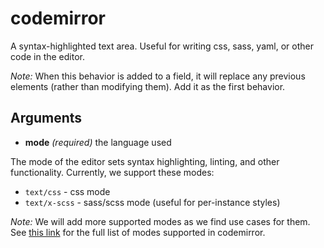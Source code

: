 # codemirror

A syntax-highlighted text area. Useful for writing css, sass, yaml, or other code in the editor.

_Note:_ When this behavior is added to a field, it will replace any previous elements (rather than modifying them). Add it as the first behavior.

## Arguments

* **mode** _(required)_ the language used

The mode of the editor sets syntax highlighting, linting, and other functionality. Currently, we support these modes:

* `text/css` - css mode
* `text/x-scss` - sass/scss mode (useful for per-instance styles)

_Note:_ We will add more supported modes as we find use cases for them. See [this link](http://codemirror.net/mode/) for the full list of modes supported in codemirror.
